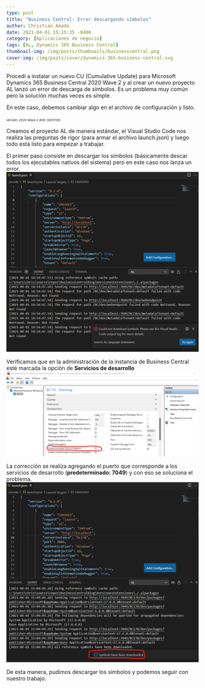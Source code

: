 ```yaml
---
type: post
title: "Business Central: Error descargando símbolos"
author: Christian Amado
date: 2021-04-01 15:15:35 -0400
category: [Aplicaciones de negocio]
tags: [AL, Dynamics 365 Business Central]
thumbnail-img: /img/posts/thumbnails/businesscentral.png
cover-img: /img/posts/cover/dynamics-365-business-central.svg
---
```


Procedí a instalar un nuevo CU (Cumulative Update) para Microsoft Dynamics 365 Business Central 2020 Wave 2 y al crear un nuevo proyecto AL lanzó un error de descarga de símbolos. Es un problema muy común pero la solución muchas veces es simple.  

En este caso, debemos cambiar algo en el archivo de configuración y listo.

<!--more-->
*<span style="font-size: 6pt;">Versión: 2020 Wave 2 (KID: 5001735)</span>*  

Creamos el proyecto AL de manera estándar, el Visual Studio Code nos realiza las preguntas de rigor (para armar el archivo launch.json) y luego todo está listo para empezar a trabajar.  

El primer paso consiste en descargar los símbolos (básicamente descar todos los ejecutables nativos del sistema) pero en este caso nos lanza un error.  
![](/img/posts/2021/04/01/SymbolsProblems1.png)  

Verificamos que en la administración de la instancia de Business Central esté marcada la opción de **Servicios de desarrollo**  
![](/img/posts/2021/04/01/SymbolsProblems2.png)  

La corrección se realiza agregando el puerto que corresponde a los servicios de desarrollo (**predeterminado: 7049**) y con eso se soluciona el problema.  
![](/img/posts/2021/04/01/SymbolsProblems3.png) 

De esta manera, pudimos descargar los símbolos y podemos seguir con nuestro trabajo.